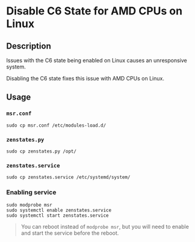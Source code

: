 # Disable C6 State for AMD CPUs on Linux

## Description

Issues with the C6 state being enabled on Linux causes an unresponsive system.

Disabling the C6 state fixes this issue with AMD CPUs on Linux.

## Usage

### `msr.conf`

```
sudo cp msr.conf /etc/modules-load.d/
```

### `zenstates.py`

```
sudo cp zenstates.py /opt/
```

### `zenstates.service`

```
sudo cp zenstates.service /etc/systemd/system/
```

### Enabling service

```
sudo modprobe msr
sudo systemctl enable zenstates.service
sudo systemctl start zenstates.service
```

> You can reboot instead of `modprobe msr`, but you will need to enable and start the service before the reboot.